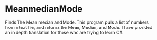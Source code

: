 # MeanmedianMode
Finds The Mean median and Mode.
This program pulls a list of numbers from a text file, and returns the Mean, Median, and Mode. 
I have provided an in depth translation for those who are trying to learn C#.  
